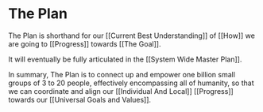 # The Plan

The Plan is shorthand for our [[Current Best Understanding]] of [[How]] we are going to [[Progress]] towards [[The Goal]]. 

It will eventually be fully articulated in the [[System Wide Master Plan]]. 

In summary, The Plan is to connect up and empower one billion small groups of 3 to 20 people, effectively encompassing all of humanity, so that we can coordinate and align our [[Individual And Local]] [[Progress]] towards our [[Universal Goals and Values]]. 